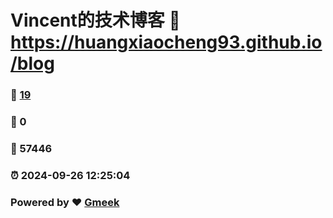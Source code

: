 # Vincent的技术博客 :link: https://huangxiaocheng93.github.io/blog 
### :page_facing_up: [19](https://huangxiaocheng93.github.io/blog/tag.html) 
### :speech_balloon: 0 
### :hibiscus: 57446 
### :alarm_clock: 2024-09-26 12:25:04 
### Powered by :heart: [Gmeek](https://github.com/Meekdai/Gmeek)

